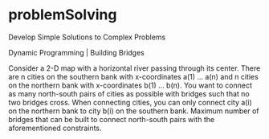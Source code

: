 # problemSolving
Develop Simple Solutions to Complex Problems

Dynamic Programming | Building Bridges

Consider a 2-D map with a horizontal river passing through its center. 
There are n cities on the southern bank with x-coordinates a(1) … a(n) and n cities on the northern bank with x-coordinates b(1) … b(n).
You want to connect as many north-south pairs of cities as possible with bridges such that no two bridges cross.
When connecting cities, you can only connect city a(i) on the northern bank to city b(i) on the southern bank.
Maximum number of bridges that can be built to connect north-south pairs with the aforementioned constraints.


